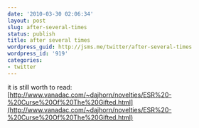 ```yaml
---
date: '2010-03-30 02:06:34'
layout: post
slug: after-several-times
status: publish
title: after several times
wordpress_guid: http://jsms.me/twitter/after-several-times
wordpress_id: '919'
categories:
- twitter
---
```


it is still worth to read: [http://www.vanadac.com/~dajhorn/novelties/ESR%20-%20Curse%20Of%20The%20Gifted.html](http://www.vanadac.com/~dajhorn/novelties/ESR%20-%20Curse%20Of%20The%20Gifted.html)
